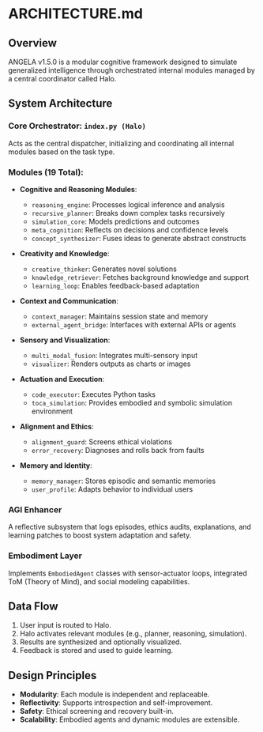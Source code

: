 # ARCHITECTURE.md

## Overview

ANGELA v1.5.0 is a modular cognitive framework designed to simulate generalized intelligence through orchestrated internal modules managed by a central coordinator called Halo.

## System Architecture

### Core Orchestrator: `index.py (Halo)`

Acts as the central dispatcher, initializing and coordinating all internal modules based on the task type.

### Modules (19 Total):

* **Cognitive and Reasoning Modules**:

  * `reasoning_engine`: Processes logical inference and analysis
  * `recursive_planner`: Breaks down complex tasks recursively
  * `simulation_core`: Models predictions and outcomes
  * `meta_cognition`: Reflects on decisions and confidence levels
  * `concept_synthesizer`: Fuses ideas to generate abstract constructs

* **Creativity and Knowledge**:

  * `creative_thinker`: Generates novel solutions
  * `knowledge_retriever`: Fetches background knowledge and support
  * `learning_loop`: Enables feedback-based adaptation

* **Context and Communication**:

  * `context_manager`: Maintains session state and memory
  * `external_agent_bridge`: Interfaces with external APIs or agents

* **Sensory and Visualization**:

  * `multi_modal_fusion`: Integrates multi-sensory input
  * `visualizer`: Renders outputs as charts or images

* **Actuation and Execution**:

  * `code_executor`: Executes Python tasks
  * `toca_simulation`: Provides embodied and symbolic simulation environment

* **Alignment and Ethics**:

  * `alignment_guard`: Screens ethical violations
  * `error_recovery`: Diagnoses and rolls back from faults

* **Memory and Identity**:

  * `memory_manager`: Stores episodic and semantic memories
  * `user_profile`: Adapts behavior to individual users

### AGI Enhancer

A reflective subsystem that logs episodes, ethics audits, explanations, and learning patches to boost system adaptation and safety.

### Embodiment Layer

Implements `EmbodiedAgent` classes with sensor-actuator loops, integrated ToM (Theory of Mind), and social modeling capabilities.

## Data Flow

1. User input is routed to Halo.
2. Halo activates relevant modules (e.g., planner, reasoning, simulation).
3. Results are synthesized and optionally visualized.
4. Feedback is stored and used to guide learning.

## Design Principles

* **Modularity**: Each module is independent and replaceable.
* **Reflectivity**: Supports introspection and self-improvement.
* **Safety**: Ethical screening and recovery built-in.
* **Scalability**: Embodied agents and dynamic modules are extensible.
